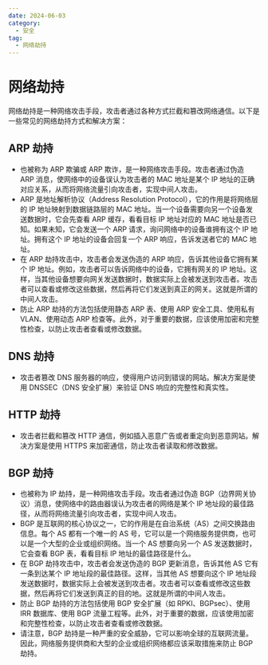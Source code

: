 ```yaml
---
date: 2024-06-03
category:
  - 安全
tag:
  - 网络劫持
---
```


# 网络劫持

网络劫持是一种网络攻击手段，攻击者通过各种方式拦截和篡改网络通信。以下是一些常见的网络劫持方式和解决方案：

## **ARP 劫持**

- 也被称为 ARP 欺骗或 ARP 欺诈，是一种网络攻击手段。攻击者通过伪造 ARP 消息，使网络中的设备误认为攻击者的 MAC 地址是某个 IP 地址的正确对应关系，从而将网络流量引向攻击者，实现中间人攻击。
- ARP 是地址解析协议（Address Resolution Protocol），它的作用是将网络层的 IP 地址映射到数据链路层的 MAC 地址。当一个设备需要向另一个设备发送数据时，它会先查看 ARP 缓存，看看目标 IP 地址对应的 MAC 地址是否已知。如果未知，它会发送一个 ARP 请求，询问网络中的设备谁拥有这个 IP 地址。拥有这个 IP 地址的设备会回复一个 ARP 响应，告诉发送者它的 MAC 地址。
- 在 ARP 劫持攻击中，攻击者会发送伪造的 ARP 响应，告诉其他设备它拥有某个 IP 地址。例如，攻击者可以告诉网络中的设备，它拥有网关的 IP 地址。这样，当其他设备想要向网关发送数据时，数据实际上会被发送到攻击者。攻击者可以查看或修改这些数据，然后再将它们发送到真正的网关。这就是所谓的中间人攻击。
- 防止 ARP 劫持的方法包括使用静态 ARP 表、使用 ARP 安全工具、使用私有 VLAN、使用动态 ARP 检查等。此外，对于重要的数据，应该使用加密和完整性检查，以防止攻击者查看或修改数据。

## **DNS 劫持**

- 攻击者篡改 DNS 服务器的响应，使得用户访问到错误的网站。解决方案是使用 DNSSEC（DNS 安全扩展）来验证 DNS 响应的完整性和真实性。

## **HTTP 劫持**

- 攻击者拦截和篡改 HTTP 通信，例如插入恶意广告或者重定向到恶意网站。解决方案是使用 HTTPS 来加密通信，防止攻击者读取和修改数据。

## **BGP 劫持**

- 也被称为 IP 劫持，是一种网络攻击手段。攻击者通过伪造 BGP（边界网关协议）消息，使网络中的路由器误认为攻击者的网络是某个 IP 地址段的最佳路径，从而将网络流量引向攻击者，实现中间人攻击。
- BGP 是互联网的核心协议之一，它的作用是在自治系统（AS）之间交换路由信息。每个 AS 都有一个唯一的 AS 号，它可以是一个网络服务提供商，也可以是一个大型的企业或组织网络。当一个 AS 想要向另一个 AS 发送数据时，它会查看 BGP 表，看看目标 IP 地址的最佳路径是什么。
- 在 BGP 劫持攻击中，攻击者会发送伪造的 BGP 更新消息，告诉其他 AS 它有一条到达某个 IP 地址段的最佳路径。这样，当其他 AS 想要向这个 IP 地址段发送数据时，数据实际上会被发送到攻击者。攻击者可以查看或修改这些数据，然后再将它们发送到真正的目的地。这就是所谓的中间人攻击。
- 防止 BGP 劫持的方法包括使用 BGP 安全扩展（如 RPKI、BGPsec）、使用 IRR 数据库、使用 BGP 流量工程等。此外，对于重要的数据，应该使用加密和完整性检查，以防止攻击者查看或修改数据。
- 请注意，BGP 劫持是一种严重的安全威胁，它可以影响全球的互联网流量。因此，网络服务提供商和大型的企业或组织网络都应该采取措施来防止 BGP 劫持。
